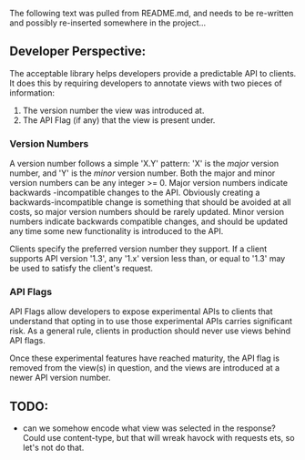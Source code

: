 
The following text was pulled from README.md, and needs to be re-written and
possibly re-inserted somewhere in the project...

## Developer Perspective:

The acceptable library helps developers provide a predictable API to clients.
It does this by requiring developers to annotate views with two pieces of
information:

 1. The version number the view was introduced at.
 2. The API Flag (if any) that the view is present under.


### Version Numbers

A version number follows a simple 'X.Y' pattern: 'X' is the *major* version
number, and 'Y' is the *minor* version number. Both the major and minor version
numbers can be any integer >= 0. Major version numbers indicate backwards
-incompatible changes to the API. Obviously creating a backwards-incompatible
change is something that should be avoided at all costs, so major version
numbers should be rarely updated. Minor version numbers indicate backwards
compatible changes, and should be updated any time some new functionality
is introduced to the API.

Clients specify the preferred version number they support. If a client supports
API version '1.3', any '1.x' version less than, or equal to '1.3' may be
used to satisfy the client's request.

### API Flags


API Flags allow developers to expose experimental APIs to clients that
understand that opting in to use those experimental APIs carries significant
risk. As a general rule, clients in production should never use views behind
API flags.

Once these experimental features have reached maturity, the API flag is removed
from the view(s) in question, and the views are introduced at a newer API
version number.

## TODO:

 - can we somehow encode what view was selected in the response? Could use
   content-type, but that will wreak havock with requests ets, so let's not do
   that.
